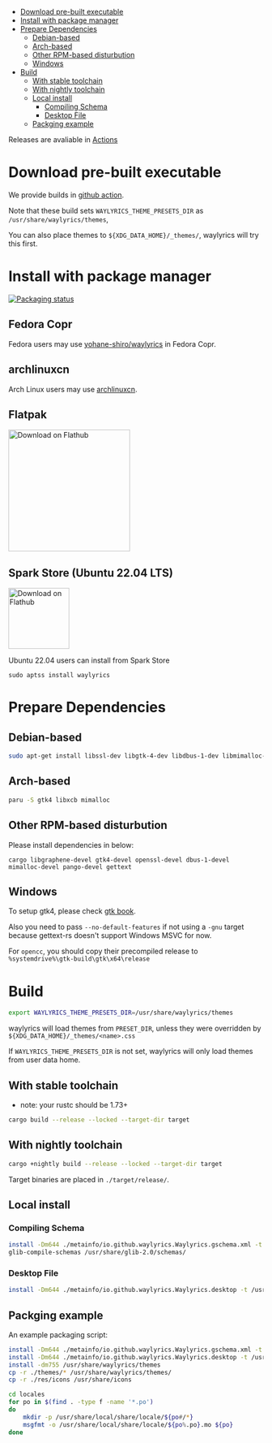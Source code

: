 
- [Download pre-built executable](#download-pre-built-executable)
- [Install with package manager](#install-with-package-manager)
- [Prepare Dependencies](#prepare-dependencies)
  - [Debian-based](#debian-based)
  - [Arch-based](#arch-based)
  - [Other RPM-based disturbution](#other-rpm-based-disturbution)
  - [Windows](#windows)
- [Build](#build)
  - [With stable toolchain](#with-stable-toolchain)
  - [With nightly toolchain](#with-nightly-toolchain)
  - [Local install](#local-install)
    - [Compiling Schema](#compiling-schema)
    - [Desktop File](#desktop-file)
  - [Packging example](#packging-example)

Releases are avaliable in [Actions](https://github.com/waylyrics/waylyrics/actions/workflows/smoketest.yml)

# Download pre-built executable

[builds]: https://github.com/waylyrics/waylyrics/actions/workflows/test.yml

We provide builds in [github action][builds].

Note that these build sets `WAYLYRICS_THEME_PRESETS_DIR` as `/usr/share/waylyrics/themes`,

You can also place themes to `${XDG_DATA_HOME}/_themes/`, waylyrics will try this first.

# Install with package manager

[![Packaging status](https://repology.org/badge/vertical-allrepos/waylyrics.svg)](https://repology.org/project/waylyrics/versions)

## Fedora Copr

Fedora users may use [yohane-shiro/waylyrics](https://copr.fedorainfracloud.org/coprs/yohane-shiro/waylyrics/) in Fedora Copr.

## archlinuxcn

Arch Linux users may use [archlinuxcn](https://github.com/archlinuxcn/repo).

## Flatpak

<a href='https://flathub.org/apps/io.github.waylyrics.Waylyrics'>
    <img width='240' alt='Download on Flathub' src='https://flathub.org/api/badge'/>
</a>

## Spark Store (Ubuntu 22.04 LTS)

<a href='https://www.spark-app.store/'>
    <img width='120' alt='Download on Flathub' src='https://gitee.com/spark-store-project/spark-store/raw/dev/src/assets/tags/community.png'/>
</a>

Ubuntu 22.04 users can install from Spark Store
```shell
sudo aptss install waylyrics
```


# Prepare Dependencies

## Debian-based

```bash
sudo apt-get install libssl-dev libgtk-4-dev libdbus-1-dev libmimalloc-dev gettext
```

## Arch-based

```bash
paru -S gtk4 libxcb mimalloc
```

## Other RPM-based disturbution

Please install dependencies in below:

```
cargo libgraphene-devel gtk4-devel openssl-devel dbus-1-devel mimalloc-devel pango-devel gettext
```

## Windows

To setup gtk4, please check [gtk book](https://gtk-rs.org/gtk4-rs/stable/latest/book/installation_windows.html#install-gtk-4).

Also you need to pass `--no-default-features` if not using a `-gnu` target because gettext-rs doesn't support Windows MSVC for now.

For `opencc`, you should copy their precompiled release to `%systemdrive%\gtk-build\gtk\x64\release`

# Build

```bash
export WAYLYRICS_THEME_PRESETS_DIR=/usr/share/waylyrics/themes
```

waylyrics will load themes from `PRESET_DIR`, unless they were overridden by `${XDG_DATA_HOME}/_themes/<name>.css` 

If `WAYLYRICS_THEME_PRESETS_DIR` is not set, waylyrics will only load themes from user data home.

## With stable toolchain

* note: your rustc should be 1.73+

```bash
cargo build --release --locked --target-dir target
```

## With nightly toolchain

```bash
cargo +nightly build --release --locked --target-dir target
```

Target binaries are placed in `./target/release/`.

## Local install

### Compiling Schema

```bash
install -Dm644 ./metainfo/io.github.waylyrics.Waylyrics.gschema.xml -t /usr/share/glib-2.0/schemas/
glib-compile-schemas /usr/share/glib-2.0/schemas/
```

### Desktop File

```bash
install -Dm644 ./metainfo/io.github.waylyrics.Waylyrics.desktop -t /usr/share/applications
```

## Packging example

An example packaging script:

```bash
install -Dm644 ./metainfo/io.github.waylyrics.Waylyrics.gschema.xml -t /usr/share/glib-2.0/schemas/
install -Dm644 ./metainfo/io.github.waylyrics.Waylyrics.desktop -t /usr/share/applications
install -dm755 /usr/share/waylyrics/themes
cp -r ./themes/* /usr/share/waylyrics/themes/
cp -r ./res/icons /usr/share/icons

cd locales
for po in $(find . -type f -name '*.po')
do
    mkdir -p /usr/share/local/share/locale/${po#/*}
    msgfmt -o /usr/share/local/share/locale/${po%.po}.mo ${po}
done
```
